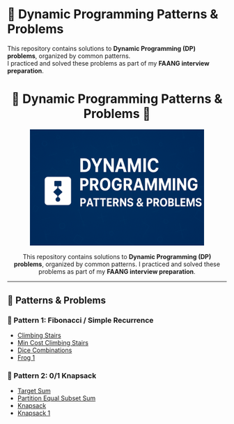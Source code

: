 # 🧩 Dynamic Programming Patterns & Problems

This repository contains solutions to **Dynamic Programming (DP) problems**, organized by common patterns.  
I practiced and solved these problems as part of my **FAANG interview preparation**.


<h1 align="center">🌟 Dynamic Programming Patterns & Problems 🌟</h1>

<p align="center">
  <img src="banner.img.png" 
       alt="Dynamic Programming Logo" 
       width="400"/>
</p>

<p align="center">
  This repository contains solutions to <b>Dynamic Programming (DP) problems</b>, organized by common patterns.  
  I practiced and solved these problems as part of my <b>FAANG interview preparation</b>.  
</p>

---

## 📑 Patterns & Problems

### 🔹 Pattern 1: Fibonacci / Simple Recurrence
- [Climbing Stairs](https://lnkd.in/giTchSuB)
- [Min Cost Climbing Stairs](https://lnkd.in/g9DXiD-H)
- [Dice Combinations](https://lnkd.in/gmwhP22y)
- [Frog 1](https://lnkd.in/gjviS2BP)


### 🔹 Pattern 2: 0/1 Knapsack
- [Target Sum](https://lnkd.in/gEx3dCFV)
- [Partition Equal Subset Sum](https://lnkd.in/gESS8N7e)
- [Knapsack](https://lnkd.in/gjha5a2G)
- [Knapsack 1](https://lnkd.in/gfTDwZv5)



